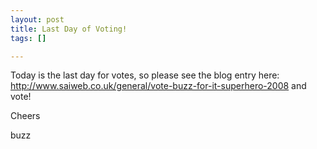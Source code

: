 ```yaml
--- 
layout: post
title: Last Day of Voting!
tags: []

---
```

Today is the last day for votes, so please see the blog entry here: <a href="http://www.saiweb.co.uk/general/vote-buzz-for-it-superhero-2008">http://www.saiweb.co.uk/general/vote-buzz-for-it-superhero-2008</a> and vote!

Cheers


buzz

